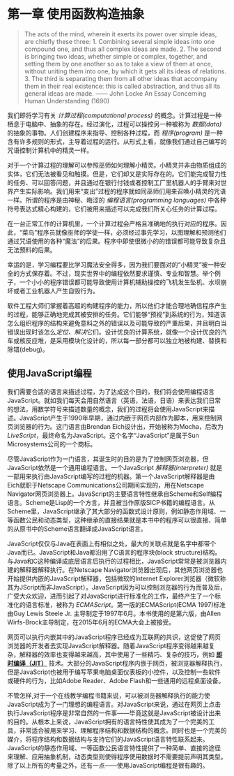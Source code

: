 # 第一章 使用函数构造抽象

> The acts of the mind, wherein it exerts its power over simple ideas, are chiefly these three: 1. Combining several simple ideas into one compound one, and thus all complex ideas are made. 2. The second is bringing two ideas, whether simple or complex, together, and setting them by one another so as to take a view of them at once, without uniting them into one, by which it gets all its ideas of relations. 3. The third is separating them from all other ideas that accompany them in their real existence: this is called abstraction, and thus all its general ideas are made. —— John Locke An Essay Concerning Human Understanding (1690)

我们即将学习有关 *计算过程(computational process)* 的概念。计算过程是一种栖息于电脑中、抽象的存在。经过演化，过程可以操控另一种被称为 *数据(data)* 的抽象的事物。人们创建程序来指导、控制各种过程，而 *程序(program)* 是一种含有许多规则的形式，主导着过程的运行。从形式上看，就像我们通过自己编写的咒语控制计算机中的精灵一样。

对于一个计算过程的理解可以参照巫师如何理解小精灵。小精灵并非由物质组成的实体，它们无法被看见和触摸。但是，它们却又是实际存在的。它们能完成智力性的任务、可以回答问题，并且通过在银行付钱或者控制工厂里机器人的手臂来对世界产生实际影响。我们用来“变出”过程的程序就如同巫师们用来召唤小精灵的咒语一样。所谓的程序是由神秘、晦涩的 *编程语言(programming languages)* 中各种符号表达式精心构建的，它们被用来描述可以完成我们所关心任务的计算过程。

在一台正常工作的计算机里，一个计算过程会严格且准确地的执行对应的程序。因此，“菜鸟”程序员就像巫师的学徒一样，必须经过事先学习，以图理解和预测他们通过咒语使用的各种“魔法”的后果。程序中即使很微小的的错误都可能导致复杂且无法预料的后果。

幸运的是，学习编程要比学习魔法安全得多，因为我们要面对的“小精灵”被一种安全的方式保存着。不过，现实世界中的编程依然要求谨慎、专业和智慧。举个例子，一个小小的程序错误都可能导致使用计算机辅助操控的飞机发生坠机、水坝崩坏或者工业机器人产生自毁行为。

软件工程大师们掌握着高超的构建程序的能力，所以他们才能合理地确信程序产生的过程，能够正确地完成其被安排的任务。它们能够“预视”到系统的行为，知道该怎么组织程序的结构来避免意料之外的错误以及可能导致的严重后果，并且明白当错误出现时该怎么*定位、解决*它们。设计优良的计算系统，就像一个设计优良的汽车或核反应堆，是采用模块化设计的，所以每一部分都可以独立地被构建、替换和除错(debug)。


## 使用JavaScript编程

我们需要合适的语言来描述过程，为了达成这个目的，我们将会使用编程语言JavaScript。就如我们每天会用自然语言（英语，法语，日语）来表达我们日常的想法，用数学符号来描述数量的概念，我们的过程将会使用JavaScript来描述。JavaScript产生于1990年早期，通过内嵌于网页内部作为脚本，用来控制网页浏览器的行为。这门语言由Brendan Eich设计出，开始被称为Mocha，后改为*LiveScript*，最终命名为JavaScript。这个名字“JavaScript”是属于Sun Microsystems公司的一个商标。

尽管JavaScript作为一门语言，其诞生时的目的是为了控制网页浏览器，但JavaScript依然是一个通用编程语言。一个JavaScript *解释器(interpreter)* 就是一部用来执行由JavaScript编写的过程的机器。第一个JavaScript解释器是由Eich就职于Netscape Communications公司期间实现的，用在Netscape Navigator网页浏览器上。JavaScript的主要语言特性继承自Scheme和Self编程语言。Scheme是Lisp的一个方言，并且被当作原版SICP书籍的编程语言。从Scheme里，JavaScript继承了其大部分的函数式设计原则，例如静态作用域、一等函数公民和动态类型，这种继承的直接结果就是本书中的程序可以很直接、简单的从原书中的Scheme语言翻译成JavaScript语言。

JavaScript仅仅与Java在表面上有相似之处，最大的关联点就是名字中都带个Java而已。JavaScript和Java都沿用了C语言的程序块(block structure)结构。与Java和C这种编译成底层语言后执行的过程相比，JavaScript常常是被浏览器内建的解释器解释执行。在Netscape Navigator浏览器出现后，其他网页浏览器也开始提供内嵌的JavaScript解释器，包括微软的Internet Explorer浏览器（微软称其为JScript而非JavaScript）。JavaScript因为可以控制浏览器的行为而普及后，广受大众欢迎，进而引起了对JavaScript进行标准化的工作，最终产生了一个标准化的语言标准，被称为 *ECMAScript*。第一版的ECMAScript(ECMA 1997)标准由Guy Lewis Steele Jr. 主导制定于1997年6月。本书使用的是第六版，由Allen Wirfs-Brock主导制定，在2015年6月的ECMA大会上被接受。

网页可以执行内嵌其中的JavaScript程序已经成为互联网的共识，这促使了网页浏览器的开发者去实现JavaScript解释器。随着JavaScript程序变得越来越复杂，解释器的效率也变得越来越高，其中使用了一些精巧、复杂的技巧，例如 **[即时编译（JIT）](https://zh.wikipedia.org/wiki/%E5%8D%B3%E6%99%82%E7%B7%A8%E8%AD%AF)** 技术。大部分的JavaScript程序内嵌于网页，被浏览器解释执行，但是JavaScript也被用于编写苹果电脑桌面仪表板的小控件，以及控制一些软件或硬件的行为，比如Adobe Reader、Adobe Flash和一些通用的远程桌面设备。

不管怎样,对于一个在线教学编程书籍来说，可以被浏览器解释执行的能力使JavaScript成为了一门理想的编程语言。对JavaScript来说，通过在网页上点击执行JavaScript程序是非常自然的一件事——毕竟这就是JavaScript被设计出来的目的。从根本上来说，JavaScript拥有的语言特性使其成为了一个完美的工具，非常适合被用来学习、理解程序结构和数据结构的概念。同时也是一个完美的媒介，将程序结构和数据结构与支持它们的JavaScript语言特性联系起来。JavaScript的静态作用域、一等函数公民语言特性提供了一种简单、直接的途径来理解、应用抽象机制，动态类型则使得程序使用数据时不需要提前声明其类型。除了以上所有的考量之外，还有一点——使用JavaScript编程是很有趣的。
